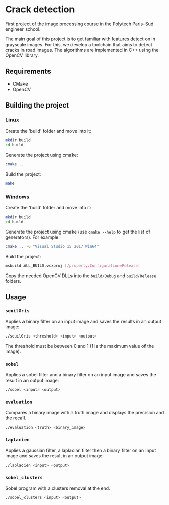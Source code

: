 # Crack detection

First project of the image processing course in the Polytech Paris-Sud engineer school.

The main goal of this project is to get familiar with features detection in grayscale images. For 
this, we develop a toolchain that aims to detect cracks in road images. The algorithms are 
implemented in C++ using the OpenCV library.

## Requirements

- CMake
- OpenCV

## Building the project

### Linux

Create the 'build' folder and move into it:

```bash
mkdir build
cd build
```

Generate the project using cmake:

```bash
cmake ..
```
Build the project:

```bash
make
```

### Windows

Create the 'build' folder and move into it:

```bash
mkdir build
cd build
```

Generate the project using cmake (use `cmake --help` to get the list of generators). For example:

```bash
cmake .. -G "Visual Studio 15 2017 Win64"
```

Build the project:

```bash
msbuild ALL_BUILD.vcxproj [/property:Configuration=Release]
```

Copy the needed OpenCV DLLs into the `build/Debug` and `build/Release` folders.

## Usage

### `seuilGris`

Applies a binary filter on an input image and saves the results in an output image:

```bash
./seuilGris <threshold> <input> <output>
```

The threshold must be between 0 and 1 (1 is the maximum value of the image).

### `sobel`

Applies a sobel filter and a binary filter on an input image and saves the result in an output image:

```bash
./sobel <input> <output>
```

### `evaluation`

Compares a binary image with a truth image and displays the precision and the recall.

```bash
./evaluation <truth> <binary_image>
```

### `laplacien`

Applies a gaussian filter, a laplacian filter then a binary filter on an input image and saves the result in an output image:

```bash
./laplacien <input> <output>
```

### `sobel_clusters`

Sobel program with a clusters removal at the end.

```bash
./sobel_clusters <input> <output>
```
